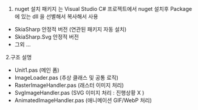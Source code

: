 
1. nuget 설치 패키지 
는 Visual Studio C# 프로젝트에서 nuget 설치후 
Package 에 있는 dll 을 선별해서 복사해서 사용
- SkiaSharp   안정적 버전 (연관된 패키지 자동 설치)
- SkiaSharp.Svg 안정적 버전
- 그외 ...


2.구조 설명
- Unit1.pas (메인 폼)
- ImageLoader.pas (추상 클래스 및 공통 로직)
- RasterImageHandler.pas (래스터 이미지 처리)
- SvgImageHandler.pas (SVG 이미지 처리 : 진행상황 X )
- AnimatedImageHandler.pas (애니메이션 GIF/WebP 처리)
